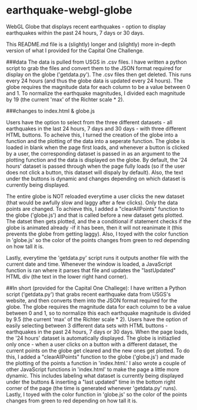 # earthquake-webgl-globe
WebGL Globe that displays recent earthquakes - option to display earthquakes within the past 24 hours, 7 days or 30 days.

This README.md file is a (slightly) longer and (slightly) more in-depth version of what I provided for the Capital One Challenge. 

###data
The data is pulled from USGS in .csv files. I have written a python script to grab the files and convert them to the JSON format required for display on the globe ('getdata.py'). The .csv files then get deleted. This runs every 24 hours (and thus the globe data is updated every 24 hours). The globe requires the magnitude data for each column to be a value between 0 and 1. To normalize the earthquake magnitudes, I divided each magnitude by 19 (the current 'max' of the Richter scale * 2).



###changes to index.html & globe.js

Users have the option to select from the three different datasets - all earthquakes in the last 24 hours, 7 days and 30 days - with three different HTML buttons. To acheive this, I turned the creation of the globe into a function and the plotting of the data into a seperate function. The globe is loaded in blank when the page first loads, and whenever a button is clicked by a user, the corresponding dataset is passed in as an argument to the plotting function and the data is displayed on the globe. By default, the '24 hours' dataset is passed through when the page fully loads (so if the user does not click a button, this dataset will dispaly by default). Also, the text under the buttons is dynamic and changes depending on which dataset is currently being displayed.

The entire globe is NOT reloaded everytime a user clicks the new dataset (that would be awfully slow and laggy after a few clicks). Only the data points are changed. To achieve this, I added a "clearAllPoints" function to the globe ('globe.js') and that is called before a new dataset gets plotted. The datset then gets plotted, and the a conditional if statement checks if the globe is animated already -if it has been, then it will not reanimate it (this prevents the globe from getting laggy). Also, I toyed with the color function in 'globe.js' so the color of the points changes from green to red depending on how tall it is.

Lastly, everytime the 'getdata.py' script runs it outputs another file with the current date and time. Whenever the window is loaded, a JavaScript function is ran where it parses that file and updates the "lastUpdated" HTML div (the text in the lower right hand corner).

##In short (provided for the Capital One Challege):
  I have written a Python script ('getdata.py') that  grabs recent earthquake data from USGS's website, and then converts them into the JSON format required for the globe. The globe requires the magnitude data for each column to be a value between 0 and 1, so to normalize this each earthquake magnitude is divided by 9.5 (the current 'max' of the Richter scale * 2). Users have the option of easily selecting between 3 different data sets with HTML buttons - earthquakes in the past 24 hours, 7 days or 30 days. When the page loads, the '24 hours' dataset is automatically displayed. The globe is initiazlied only once - when a user clicks on a button with a different dataset, the current points on the globe get cleared and the new ones get plotted. To do this, I added a "clearAllPoints" function to the globe ('globe.js') and made the plotting of the points a function in 'index.html.'  I also wrote a couple of other JavaScript functions in 'index.html' to make the page a little more dynamic. This includes labeling what dataset is currently being displayed under the buttons & inserting a "last updated" time in the bottom right corner of the page (the time is generated whenever 'getdata.py' runs). Lastly, I toyed with the color function in 'globe.js' so the color of the points changes from green to red depending on how tall it is.
  
